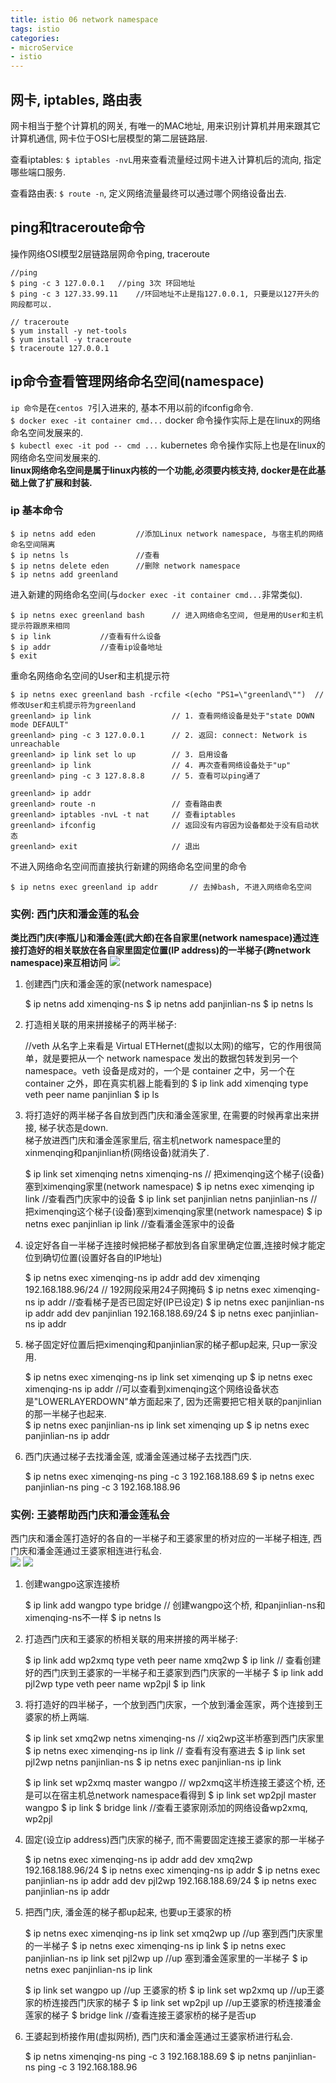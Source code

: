 ```yaml
---
title: istio 06 network namespace
tags: istio
categories:
- microService
- istio
---
```


## 网卡, iptables, 路由表
网卡相当于整个计算机的网关, 有唯一的MAC地址, 用来识别计算机并用来跟其它计算机通信, 网卡位于OSI七层模型的第二层链路层.

查看iptables: `$ iptables -nvL`用来查看流量经过网卡进入计算机后的流向, 指定哪些端口服务.

查看路由表: `$ route -n`, 定义网络流量最终可以通过哪个网络设备出去.

## ping和traceroute命令
操作网络OSI模型2层链路层网命令ping, traceroute

	//ping
	$ ping -c 3 127.0.0.1	//ping 3次 环回地址
	$ ping -c 3 127.33.99.11	//环回地址不止是指127.0.0.1, 只要是以127开头的网段都可以.

	// traceroute
	$ yum install -y net-tools
	$ yum install -y traceroute
	$ traceroute 127.0.0.1

## ip命令查看管理网络命名空间(namespace)
`ip 命令`是在`centos 7`引入进来的, 基本不用以前的ifconfig命令.  
`$ docker exec -it container cmd...` docker 命令操作实际上是在linux的网络命名空间发展来的.  
`$ kubectl exec -it pod -- cmd ...` kubernetes 命令操作实际上也是在linux的网络命名空间发展来的.  
**linux网络命名空间是属于linux内核的一个功能,必须要内核支持, docker是在此基础上做了扩展和封装.**

### **ip 基本命令**

	$ ip netns add eden			//添加Linux network namespace, 与宿主机的网络命名空间隔离
	$ ip netns ls				//查看
	$ ip netns delete eden		//删除 network namespace
	$ ip netns add greenland
进入新建的网络命名空间(与`docker exec -it container cmd...`非常类似).  

	$ ip netns exec greenland bash		// 进入网络命名空间, 但是用的User和主机提示符跟原来相同
	$ ip link			//查看有什么设备
	$ ip addr			//查看ip设备地址
	$ exit
重命名网络命名空间的User和主机提示符

	$ ip netns exec greenland bash -rcfile <(echo "PS1=\"greenland\"")	// 修改User和主机提示符为greenland
	greenland> ip link					// 1. 查看网络设备是处于"state DOWN mode DEFAULT"
	greenland> ping -c 3 127.0.0.1		// 2. 返回: connect: Network is unreachable
	greenland> ip link set lo up		// 3. 启用设备
	greenland> ip link					// 4. 再次查看网络设备处于"up"
	greenland> ping -c 3 127.8.8.8		// 5. 查看可以ping通了

	greenland> ip addr
	greenland> route -n					// 查看路由表
	greenland> iptables -nvL -t nat		// 查看iptables
	greenland> ifconfig					// 返回没有内容因为设备都处于没有启动状态
	greenland> exit						// 退出
不进入网络命名空间而直接执行新建的网络命名空间里的命令

	$ ip netns exec greenland ip addr		// 去掉bash, 不进入网络命名空间

### **实例: 西门庆和潘金莲的私会**
**类比西门庆(李瓶儿)和潘金莲(武大郎)在各自家里(network namespace)通过连接打造好的相关联放在各自家里固定位置(IP address)的一半梯子(跨network namespace)来互相访问**
![](link_1.PNG)
1. 创建西门庆和潘金莲的家(network namespace)


	$ ip netns add ximenqing-ns
	$ ip netns add panjinlian-ns
	$ ip netns ls
2. 打造相关联的用来拼接梯子的两半梯子:


	//veth 从名字上来看是 Virtual ETHernet(虚拟以太网)的缩写，它的作用很简单，就是要把从一个 network namespace 发出的数据包转发到另一个 namespace。veth 设备是成对的，一个是 container 之中，另一个在 container 之外，即在真实机器上能看到的
	$ ip link add ximenqing type veth peer name panjinlian
	$ ip ls
3. 将打造好的两半梯子各自放到西门庆和潘金莲家里, 在需要的时候再拿出来拼接, 梯子状态是down.  
梯子放进西门庆和潘金莲家里后, 宿主机network namespace里的xinmenqing和panjinlian桥(网络设备)就消失了.


	$ ip link set ximenqing netns ximenqing-ns		// 把ximenqing这个梯子(设备)塞到ximenqing家里(network namespace)
	$ ip netns exec ximenqing ip link	//查看西门庆家中的设备
	$ ip link set panjinlian netns panjinlian-ns		// 把ximenqing这个梯子(设备)塞到ximenqing家里(network namespace)
	$ ip netns exec panjinlian ip link	//查看潘金莲家中的设备
4. 设定好各自一半梯子连接时候把梯子都放到各自家里确定位置,连接时候才能定位到确切位置(设置好各自的IP地址)


	$ ip netns exec ximenqing-ns ip addr add dev ximenqing 192.168.188.96/24	// 192网段采用24子网掩码
	$ ip netns exec ximenqing-ns ip addr		//查看梯子是否已固定好(IP已设定)
	$ ip netns exec panjinlian-ns ip addr add dev panjinlian 192.168.188.69/24
	$ ip netns exec panjinlian-ns ip addr
5. 梯子固定好位置后把ximenqing和panjinlian家的梯子都up起来, 只up一家没用.


	$ ip netns exec ximenqing-ns ip link set ximenqing up
	$ ip netns exec ximenqing-ns ip addr	//可以查看到ximenqing这个网络设备状态是"LOWERLAYERDOWN"单方面起来了, 因为还需要把它相关联的panjinlian的那一半梯子也起来.  
	$ ip netns exec panjinlian-ns ip link set ximenqing up
	$ ip netns exec panjinlian-ns ip addr
6. 西门庆通过梯子去找潘金莲, 或潘金莲通过梯子去找西门庆.


	$ ip netns exec ximenqing-ns ping -c 3 192.168.188.69
	$ ip netns exec panjinlian-ns ping -c 3 192.168.188.96


### **实例: 王婆帮助西门庆和潘金莲私会**
西门庆和潘金莲打造好的各自的一半梯子和王婆家里的桥对应的一半梯子相连, 西门庆和潘金莲通过王婆家相连进行私会.  
![](link_2_1.PNG)
![](link_2_2.PNG)
1. 创建wangpo这家连接桥


	$ ip link add wangpo type bridge	// 创建wangpo这个桥, 和panjinlian-ns和ximenqing-ns不一样
	$ ip netns ls
2. 打造西门庆和王婆家的桥相关联的用来拼接的两半梯子:


	$ ip link add wp2xmq type veth peer name xmq2wp
	$ ip link		// 查看创建好的西门庆到王婆家的一半梯子和王婆家到西门庆家的一半梯子
	$ ip link add pjl2wp type veth peer name wp2pjl
	$ ip link
3. 将打造好的四半梯子，一个放到西门庆家，一个放到潘金莲家，两个连接到王婆家的桥上两端.


	$ ip link set xmq2wp netns ximenqing-ns		// xiq2wp这半桥塞到西门庆家里
	$ ip netns exec ximenqing-ns ip link			// 查看有没有塞进去
	$ ip link set pjl2wp netns panjinlian-ns
	$ ip netns exec panjinlian-ns ip link
	
	$ ip link set wp2xmq master wangpo			// wp2xmq这半桥连接王婆这个桥, 还是可以在宿主机总network namespace看得到
	$ ip link set wp2pjl master wangpo
	$ ip link
	$ bridge link		//查看王婆家刚添加的网络设备wp2xmq, wp2pjl
4. 固定(设立ip address)西门庆家的梯子, 而不需要固定连接王婆家的那一半梯子


	$ ip netns exec ximenqing-ns ip addr add dev xmq2wp 192.168.188.96/24
	$ ip netns exec ximenqing-ns ip addr
	$ ip netns exec panjinlian-ns ip addr add dev pjl2wp 192.168.188.69/24
	$ ip netns exec panjinlian-ns ip addr
5. 把西门庆, 潘金莲的梯子都up起来, 也要up王婆家的桥


	$ ip netns exec ximenqing-ns ip link set xmq2wp up	//up 塞到西门庆家里的一半梯子
	$ ip netns exec ximenqing-ns ip link
	$ ip netns exec panjinlian-ns ip link set pjl2wp up	//up 塞到潘金莲家里的一半梯子
	$ ip netns exec panjinlian-ns ip link
	
	$ ip link set wangpo up		//up 王婆家的桥
	$ ip link set wp2xmq up 	//up王婆家的桥连接西门庆家的梯子
	$ ip link set wp2pjl up		//up王婆家的桥连接潘金莲家的梯子
	$ bridge link				//查看连接王婆家桥的梯子是否up
6. 王婆起到桥接作用(虚拟网桥), 西门庆和潘金莲通过王婆家桥进行私会.


	$ ip netns ximenqing-ns ping -c 3 192.168.188.69
	$ ip netns panjinlian-ns ping -c 3 192.168.188.96







